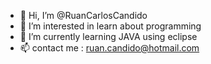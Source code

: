 - 👋 Hi, I’m @RuanCarlosCandido
- 👀 I’m interested in learn about programming
- 🌱 I’m currently learning JAVA using eclipse
- 📫 contact me : ruan.candido@hotmail.com

<!---
RuanCarlosCandido/RuanCarlosCandido is a ✨ special ✨ repository because its `README.md` (this file) appears on your GitHub profile.
You can click the Preview link to take a look at your changes.
--->
